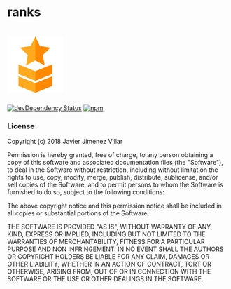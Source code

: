 # ranks
# <a href='https://github.com/soyjavi/ranks'><img src='https://raw.githubusercontent.com/soyjavi/ranks/master/build/assets/app-icon.png' height='128'></a>

[![devDependency Status](https://img.shields.io/david/soyjavi/ranks.svg?style=flat-square)](https://david-dm.org/soyjavi/ranks#info=dependencies) [![npm](https://img.shields.io/npm/l/botkit.svg?style=flat-square)](https://spdx.org/licenses/MIT)


### License

Copyright (c) 2018 Javier Jimenez Villar

Permission is hereby granted, free of charge, to any person obtaining a copy of this software and associated documentation files (the "Software"), to deal in the Software without restriction, including without limitation the rights to use, copy, modify, merge, publish, distribute, sublicense, and/or sell copies of the Software, and to permit persons to whom the Software is furnished to do so, subject to the following conditions:

The above copyright notice and this permission notice shall be included in all copies or substantial portions of the Software.

THE SOFTWARE IS PROVIDED "AS IS", WITHOUT WARRANTY OF ANY KIND, EXPRESS OR IMPLIED, INCLUDING BUT NOT LIMITED TO THE WARRANTIES OF MERCHANTABILITY, FITNESS FOR A PARTICULAR PURPOSE AND NON INFRINGEMENT. IN NO EVENT SHALL THE AUTHORS OR COPYRIGHT HOLDERS BE LIABLE FOR ANY CLAIM, DAMAGES OR OTHER LIABILITY, WHETHER IN AN ACTION OF CONTRACT, TORT OR OTHERWISE, ARISING FROM, OUT OF OR IN CONNECTION WITH THE SOFTWARE OR THE USE OR OTHER DEALINGS IN THE SOFTWARE.
